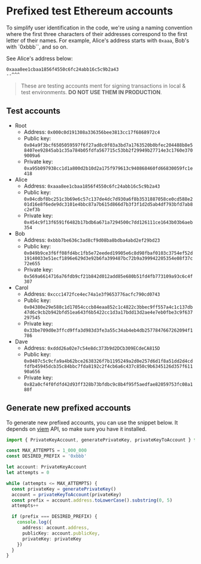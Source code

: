 # Prefixed test Ethereum accounts

To simplify user identification in the code, we're using a naming convention
where the first three characters of their addresses correspond to the first
letter of their names. For example, Alice's address starts with `0xaaa`, Bob's
with `0xbbb``, and so on.

See Alice's address below:

```text
0xaaa8ee1cbaa1856f4550c6fc24abb16c5c9b2a43
--^^^
```

> These are testing accounts ment for signing transactions in local & test
> environments. **DO NOT USE THEM IN PRODUCTION**.

## Test accounts

- Root
  - Address: `0x000c0d191308a336356bee3813cc17f6868972c4`
  - Public key: `0x04a9f3bcf6505059597f6f27ad8c0f03a3bd7a1763520b0bfec204488b8e58407ee92845ab1c35a784b05fdfa567715c53bb2f29949b27714e3c1760e3709009a6`
  - Private key: `0xa95b097938cc1d1a800d2b10d2a175f979613c940868460fd66830059fc1e418`
- Alice
  - Address: `0xaaa8ee1cbaa1856f4550c6fc24abb16c5c9b2a43`
  - Public key: `0x04cdbf8bc251c3b69e6c57c137de4dc7d930a6f8b3531887058ce0cd588e201d16e8f6ede9dc3101e4bbc87a7b615d866d7b3f3f1d2d5ab4df793bfd7ab8c2ef3b`
  - Private key: `0x454c9f13f6591f6482b17bdb6a671a7294500c7dd126111ce1643b03b6aeb354`
- Bob
  - Address: `0xbbb7be636c3ad8cf9d08ba8bdba4abd2ef29bd23`
  - Public key: `0x049b9ce3f6ff08fd4bc1fb5e72eeded19905e6c8d98fbaf0103c3754ef52d19140033e51ecf1896e629d3e92b6fa399487bc72b9a399942205354e08f37c72e655`
  - Private key: `0x569a6614716a76fdb9cf21b842d012add85e680b51fd4fb773109a93c6c4f307`
- Carol
  - Address: `0xccc1472fce4ec74a1e3f9653776acfc790cd0743`
  - Public key: `0x04380e29e588c1d17054cccb84eaa852c1c4822c3bbec9ff557a4c1c137db47d6c9cb2b942bfd51ea643f6b5422cc1d3a17bdd13d2ae4e7eb0fbe3c9f637297545`
  - Private key: `0x33be709d0e3ffcd9ffa3d983d3fe3a55c34ab4eb4db2577847667262094f1786`
- Dave
  - Address: `0xddd26a02e7c54e8dc373b9d2DCb309ECdeCA815D`
  - Public key: `0x0407c5c9cfa9a4b62bce2638326f7b1195249a2d0e257d6d1f8a51dd2d4cdfdfb45945dcb35c84bbc7fda8192c2f4cb6a6c437c850c9b6345126d357f61190a656`
  - Private key: `0x82a0cf4f0fdfd42d93ff328b73bfdbc9c8b4f95f5aedfae82059753fc08a180f`

## Generate new prefixed accounts

To generate new prefixed accounts, you can use the snippet below. It depends on
[viem](https://viem.sh/) API, so make sure you have it installed.

```typescript
import { PrivateKeyAccount, generatePrivateKey, privateKeyToAccount } from 'viem/accounts'

const MAX_ATTEMPTS = 1_000_000
const DESIRED_PREFIX = '0xbbb'

let account: PrivateKeyAccount
let attempts = 0

while (attempts <= MAX_ATTEMPTS) {
  const privateKey = generatePrivateKey()
  account = privateKeyToAccount(privateKey)
  const prefix = account.address.toLowerCase().substring(0, 5)
  attempts++

  if (prefix === DESIRED_PREFIX) {
    console.log({
      address: account.address,
      publicKey: account.publicKey,
      privateKey: privateKey
    })
  }
}
```
